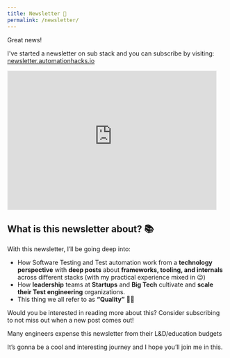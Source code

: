 ```yaml
---
title: Newsletter 📰
permalink: /newsletter/
---
```


Great news!

I've started a newsletter on sub stack and you can subscribe by visiting:
[newsletter.automationhacks.io](newsletter.automationhacks.io)

<iframe src="https://automationhacks.substack.com/embed" width="480" height="320" style="border:1px solid #EEE; background:white;" frameborder="0" scrolling="no"></iframe>

## What is this newsletter about? 📚

With this newsletter, I’ll be going deep into:

- How Software Testing and Test automation work from a **technology
  perspective** with **deep posts** about **frameworks, tooling, and internals**
  across different stacks (with my practical experience mixed in 😉)
- How **leadership** teams at **Startups** and **Big Tech** cultivate and
  **scale their Test engineering** organizations.
- This thing we all refer to as **“Quality”** 🙌🏼

Would you be interested in reading more about this? Consider subscribing to not
miss out when a new post comes out!

Many engineers expense this newsletter from their L&D/education budgets

It’s gonna be a cool and interesting journey and I hope you’ll join me in this.
